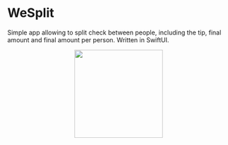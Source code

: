 # WeSplit
Simple app allowing to split check between people, including the tip, final amount and final amount per person. Written in SwiftUI.
<p align="center">
    <img width="200" src="https://postimg.cc/8jgm3pqp">
</p>
